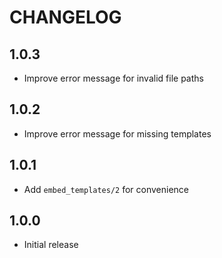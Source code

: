 # CHANGELOG

## 1.0.3

  * Improve error message for invalid file paths

## 1.0.2

  * Improve error message for missing templates

## 1.0.1

  * Add `embed_templates/2` for convenience

## 1.0.0

  * Initial release
